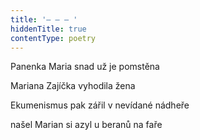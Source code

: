 ```yaml
---
title: '– – – '
hiddenTitle: true
contentType: poetry
---
```


Panenka Maria snad už je pomstěna

Mariana Zajíčka vyhodila žena

Ekumenismus pak zářil v nevídané nádheře

našel Marian si azyl u beranů na faře
